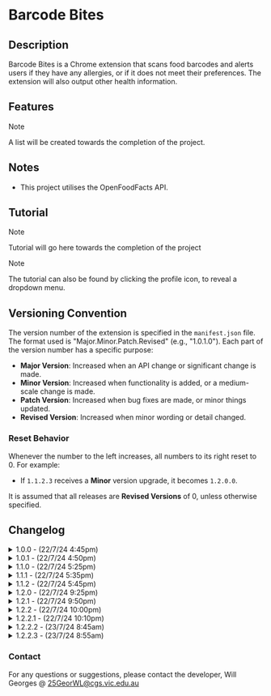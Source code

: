 # Barcode Bites

## Description

Barcode Bites is a Chrome extension that scans food barcodes and alerts users if they have any allergies, or if it does not meet their preferences. The extension will also output other health information.

## Features

> [!NOTE]
> A list will be created towards the completion of the project.

## Notes

- This project utilises the OpenFoodFacts API.

## Tutorial

> [!NOTE]
> Tutorial will go here towards the completion of the project

> [!NOTE]
> The tutorial can also be found by clicking the profile icon, to reveal a dropdown menu.

## Versioning Convention

The version number of the extension is specified in the `manifest.json` file. The format used is "Major.Minor.Patch.Revised" (e.g., "1.0.1.0"). Each part of the version number has a specific purpose:

- **Major Version**: Increased when an API change or significant change is made.
- **Minor Version**: Increased when functionality is added, or a medium-scale change is made.
- **Patch Version**: Increased when bug fixes are made, or minor things updated.
- **Revised Version**: Increased when minor wording or detail changed.

### Reset Behavior

Whenever the number to the left increases, all numbers to its right reset to 0. For example:
- If `1.1.2.3` receives a **Minor** version upgrade, it becomes `1.2.0.0`.

It is assumed that all releases are **Revised Versions** of 0, unless otherwise specified.

## Changelog

<details>
<summary>1.0.0 - (22/7/24 4:45pm)</summary>
- Files and IDE Setup
</details>

<details>
<summary>1.0.1 - (22/7/24 4:50pm)</summary>
- Update Logo
</details>

<details>
<summary>1.1.0 - (22/7/24 5:25pm)</summary>
- Connected Project to Github
</details>

<details>
<summary>1.1.1 - (22/7/24 5:35pm)</summary>
- Set logo on GitHub repository
</details>

<details>
<summary>1.1.2 - (22/7/24 5:45pm)</summary>
- Update README
<br>
- Revert logo change on GitHub repository
</details>

<details>
<summary>1.2.0 - (22/7/24 9:25pm)</summary>
- Add Permission in manifest.json.
<br>
- Create a Preference page.
<br>
- Change icon from dark/light with toggle in preferences.
</details>

<details>
<summary>1.2.1 - (22/7/24 9:50pm)</summary>
- Fixed a bug that caused a scroll bar to appear when in preferences
<br>
- Moved inline CSS into separate styles.css file.
</details>

<details>
<summary>1.2.2 - (22/7/24 10:00pm)</summary>
- Reformatted the README to include "Note" sections
</details>

<details>
<summary>1.2.2.1 - (22/7/24 10:10pm)</summary>
- Altered [Versioning Convention](#versioning-convention) in README
<br>
- Changed email in Contact
<br>
- Added same page link in README
</details>

<details>
<summary>1.2.2.2 - (23/7/24 8:45am)</summary>
- Updated Changelog format.
<br>
- Add Reset Behaviour in README
</details>

<details>
<summary>1.2.2.3 - (23/7/24 8:55am)</summary>
- Added line breaks in version history.
<br>
- Updated Reset Behaviour in README
</details>

### Contact

For any questions or suggestions, please contact the developer, Will Georges @ 25GeorWL@cgs.vic.edu.au